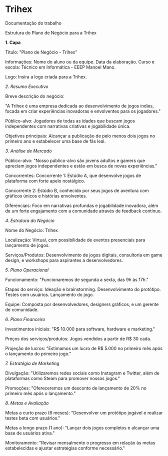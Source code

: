# Trihex
Documentação do trabalho

Estrutura do Plano de Negócio para a Trihex

**1. Capa**

Título: "Plano de Negócio - Trihex"

Informações:
Nome do aluno ou da equipe.
Data da elaboração.
Curso e escola: Técnico em Informática - EEEP Manoel Mano.

Logo: Insira a logo criada para a Trihex.


*2. Resumo Executivo*

Breve descrição do negócio:

"A Trihex é uma empresa dedicada ao desenvolvimento de jogos indies, focada em criar experiências inovadoras e envolventes para os jogadores."

Público-alvo: Jogadores de todas as idades que buscam jogos independentes com narrativas criativas e jogabilidade única.

Objetivos principais: Alcançar a publicação de pelo menos dois jogos no primeiro ano e estabelecer uma base de fãs leal.


*3. Análise de Mercado*

Público-alvo:
"Nosso público-alvo são jovens adultos e gamers que apreciam jogos independentes e estão em busca de novas experiências."

Concorrentes:
Concorrente 1: Estúdio A, que desenvolve jogos de plataforma com forte apelo nostálgico.

Concorrente 2: Estúdio B, conhecido por seus jogos de aventura com gráficos únicos e histórias envolventes.

Diferenciais:
Foco em narrativas profundas e jogabilidade inovadora, além de um forte engajamento com a comunidade através de feedback contínuo.


*4. Estrutura do Negócio*

Nome do Negócio: Trihex

Localização: Virtual, com possibilidade de eventos presenciais para lançamento de jogos.

Serviços/Produtos: Desenvolvimento de jogos digitais, consultoria em game design, e workshops para aspirantes a desenvolvedores.


*5. Plano Operacional*

Funcionamento:
"Funcionaremos de segunda a sexta, das 9h às 17h."

Etapas do serviço:
Ideação e brainstorming.
Desenvolvimento do protótipo.
Testes com usuários.
Lançamento do jogo.

Equipe: Composta por desenvolvedores, designers gráficos, e um gerente de comunidade.


*6. Plano Financeiro*

Investimentos iniciais:
"R$ 10.000 para software, hardware e marketing."

Preços dos serviços/produtos:
Jogos vendidos a partir de R$ 30 cada.

Projeção de lucros:
"Estimamos um lucro de R$ 5.000 no primeiro mês após o lançamento do primeiro jogo."


*7. Estratégia de Marketing*


Divulgação:
"Utilizaremos redes sociais como Instagram e Twitter, além de plataformas como Steam para promover nossos jogos."

Promoções:
"Ofereceremos um desconto de lançamento de 20% no primeiro mês após o lançamento."


*8. Metas e Avaliação*

Metas a curto prazo (6 meses):
"Desenvolver um protótipo jogável e realizar testes beta com usuários."

Metas a longo prazo (1 ano):
"Lançar dois jogos completos e alcançar uma base de usuários ativa."

Monitoramento:
"Revisar mensalmente o progresso em relação às metas estabelecidas e ajustar estratégias conforme necessário."
